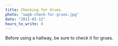 ```yaml
---
title: Checking for Grues
photo: "uwgb-check-for-grues.jpg"
date: "2011-01-12"
hours_to_write: 0
---
```


Before using a hallway, be sure to check it for grues.
